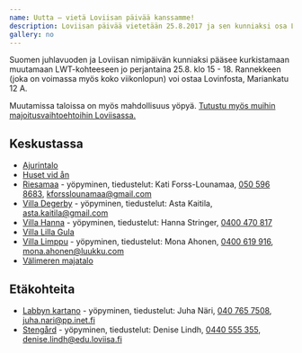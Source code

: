 ```yaml
---
name: Uutta – vietä Loviisan päivää kanssamme!
description: Loviisan päivää vietetään 25.8.2017 ja sen kunniaksi osa LWT-taloista on tänä vuonna avoinna myös perjantaina klo 15 – 18. Muutamissa taloissa on myös mahdollisuus yöpyä!
gallery: no
---
```

Suomen juhlavuoden ja Loviisan nimipäivän kunniaksi pääsee kurkistamaan muutamaan LWT-kohteeseen jo perjantaina 25.8. klo 15 - 18. Rannekkeen (joka on voimassa myös koko viikonlopun) voi ostaa Lovinfosta, Mariankatu 12 A.

Muutamissa taloissa on myös mahdollisuus yöpyä. [Tutustu myös muihin majoitusvaihtoehtoihin Loviisassa.](http://visitloviisa.fi/fi/majoitu)

## Keskustassa

- [Ajurintalo](/ohjelma/kohteet/ajurintalo)
- [Huset vid ån](/ohjelma/kohteet/husetvidan)
- [Riesamaa](/ohjelma/kohteet/riesamaa) - yöpyminen, tiedustelut: Kati Forss-Lounamaa, [050 596 8683](tel:+358505968683), [kforsslounamaa@gmail.com](mailto:kforsslounamaa@gmail.com)
- [Villa Degerby](/ohjelma/kohteet/villadegerby) - yöpyminen, tiedustelut: Asta Kaitila, [asta.kaitila@gmail.com](mailto:asta.kaitila@gmail.com)
- [Villa Hanna](/ohjelma/kohteet/villahanna) - yöpyminen, tiedustelut: Hanna Stringer, [0400 470 817](tel:+358400470817)
- [Villa Lilla Gula](/ohjelma/kohteet/villalillagula)
- [Villa Limppu](/ohjelma/kohteet/villalimppu) - yöpyminen, tiedustelut: Mona Ahonen, [0400 619 916](tel:+358400619916), [mona.ahonen@luukku.com](mailto:mona.ahonen@luukku.com)
- [Välimeren majatalo](/ohjelma/kohteet/valimerenmajatalo)

## Etäkohteita

- [Labbyn kartano](/ohjelma/kohteet/labbynkartano) - yöpyminen, tiedustelut: Juha Näri, [040 765 7508](tel:+358407657508), [juha.nari@pp.inet.fi](mailto:juha.nari@pp.inet.fi)
- [Stengård](/ohjelma/kohteet/stengard) - yöpyminen, tiedustelut: Denise Lindh, [0440 555 355](tel:+358440555355), [denise.lindh@edu.loviisa.fi](mailto:denise.lindh@edu.loviisa.fi)
